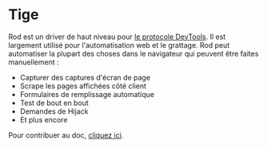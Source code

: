 # Tige

Rod est un driver de haut niveau pour [le protocole DevTools](https://chromedevtools.github.io/devtools-protocol). Il est largement utilisé pour l'automatisation web et le grattage. Rod peut automatiser la plupart des choses dans le navigateur qui peuvent être faites manuellement :

- Capturer des captures d'écran de page
- Scrape les pages affichées côté client
- Formulaires de remplissage automatique
- Test de bout en bout
- Demandes de Hijack
- Et plus encore

Pour contribuer au doc, [cliquez ici](contribute-doc.md).

